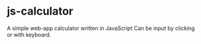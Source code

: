 # js-calculator

A simple web-app calculator written in JavaScript
Can be input by clicking or with keyboard.
